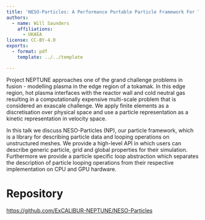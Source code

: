 ```yaml
---
title: 'NESO-Particles: A Performance Portable Particle Framework For The Fusion Use Case'
authors:
  - name: Will Saunders
    affiliations:
      - UKAEA
license: CC-BY-4.0
exports:
  - format: pdf
    template: ../../template

---
```


Project NEPTUNE approaches one of the grand challenge problems in fusion - modelling plasma in the edge region of a tokamak. In this edge region, hot plasma interfaces with the reactor wall and cold neutral gas resulting in a computationally expensive multi-scale problem that is considered an exascale challenge. We apply finite elements as a discretisation over physical space and use a particle representation as a kinetic representation in velocity space.

In this talk we discuss NESO-Particles (NP), our particle framework, which is a library for describing particle data and looping operations on unstructured meshes. We provide a high-level API in which users can describe generic particle, grid and global properties for their simulation. Furthermore we provide a particle specific loop abstraction which separates the description of particle looping operations from their respective implementation on CPU and GPU hardware.


# Repository
https://github.com/ExCALIBUR-NEPTUNE/NESO-Particles


